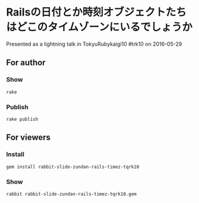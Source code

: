 # Railsの日付とか時刻オブジェクトたちはどこのタイムゾーンにいるでしょうか
Presented as a lightning talk in TokyuRubykaigi10 #trk10 on 2016-05-29

## For author
### Show

```
rake
```

### Publish

```
rake publish
```

## For viewers
### Install

```
gem install rabbit-slide-zundan-rails-timez-tqrk10
```

### Show

```
rabbit rabbit-slide-zundan-rails-timez-tqrk10.gem
```
